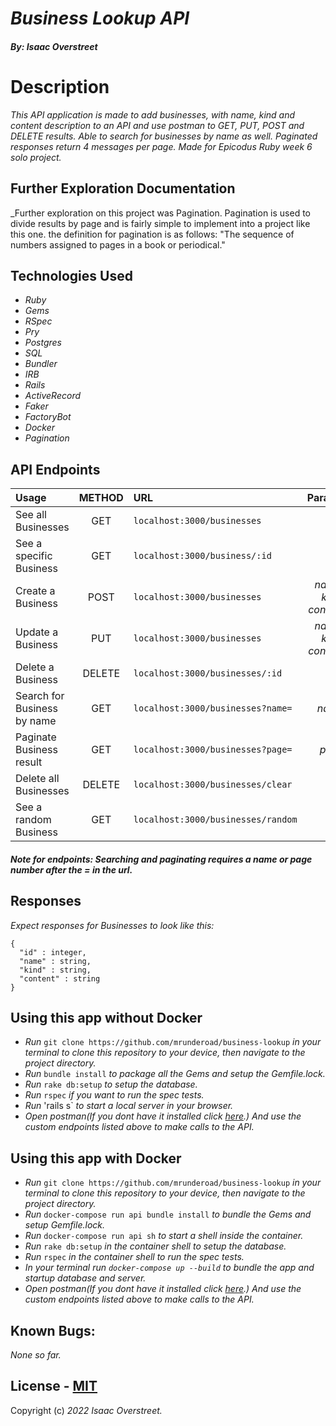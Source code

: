 # _Business Lookup API_
#### _By: **Isaac Overstreet**_

# Description 
_This API application is made to add businesses, with name, kind and content description to an API and use postman to GET, PUT, POST and DELETE results. Able to search for businesses by name as well. Paginated responses return 4 messages per page. Made for Epicodus Ruby week 6 solo project._

## Further Exploration Documentation
_Further exploration on this project was Pagination. Pagination is used to divide results by page and is fairly simple to implement into a project like this one. the definition for pagination is as follows: "The sequence of numbers assigned to pages in a book or periodical."

## Technologies Used

* _Ruby_
* _Gems_
* _RSpec_
* _Pry_
* _Postgres_
* _SQL_
* _Bundler_
* _IRB_
* _Rails_
* _ActiveRecord_
* _Faker_
* _FactoryBot_
* _Docker_
* _Pagination_

## API Endpoints 

| Usage | METHOD | URL | Params |
| :---  | :---:  | :--- | ---: |
| See all Businesses | GET | `localhost:3000/businesses` | _NA_ |
| See a specific Business | GET | `localhost:3000/business/:id` | _NA_ |
| Create a Business | POST | `localhost:3000/businesses` | _name, kind, content_ |
| Update a Business | PUT | `localhost:3000/businesses` | _name, kind, content_ |
| Delete a Business | DELETE | `localhost:3000/businesses/:id` | _NA_ |
| Search for Business by name | GET | `localhost:3000/businesses?name=` | _name_ |
| Paginate Business result | GET | `localhost:3000/businesses?page=` | _page_ |
| Delete all Businesses | DELETE | `localhost:3000/businesses/clear` | _NA_ |
| See a random Business | GET | `localhost:3000/businesses/random` | _NA_ |
##### Note for endpoints: Searching and paginating requires a name or page number after the = in the url.

## Responses 
_Expect responses for Businesses to look like this:_
```
{
  "id" : integer,
  "name" : string,
  "kind" : string,
  "content" : string
}
```

## Using this app without Docker

* _Run_ `git clone https://github.com/mrunderoad/business-lookup` _in your terminal to clone this repository to your device, then navigate to the project directory._
* _Run_ `bundle install` _to package all the Gems and setup the Gemfile.lock._ 
* _Run_ `rake db:setup` _to setup the database._
* _Run_ `rspec` _if you want to run the spec tests._
* _Run_ 'rails s` _to start a local server in your browser._
* _Open postman(If you dont have it installed click [here](https://www.postman.com/downloads/).) And use the custom endpoints listed above to make calls to the API._

## Using this app with Docker

* _Run_ `git clone https://github.com/mrunderoad/business-lookup` _in your terminal to clone this repository to your device, then navigate to the project directory._
* _Run_ `docker-compose run api bundle install` _to bundle the Gems and setup Gemfile.lock._
* _Run_ `docker-compose run api sh` _to start a shell inside the container._
* _Run_ `rake db:setup` _in the container shell to setup the database._
* _Run_ `rspec` _in the container shell to run the spec tests._
* _In your terminal run `docker-compose up --build` to bundle the app and startup database and server._
* _Open postman(If you dont have it installed click [here](https://www.postman.com/downloads/).) And use the custom endpoints listed above to make calls to the API._

## Known Bugs: 
 
 _None so far._

 ## License - [MIT](https://opensource.org/licenses/MIT)

 Copyright (c) _2022 Isaac Overstreet._




